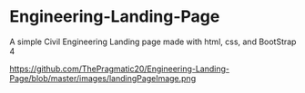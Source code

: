 # Engineering-Landing-Page
A simple Civil Engineering Landing page made  with html, css, and BootStrap 4

https://github.com/ThePragmatic20/Engineering-Landing-Page/blob/master/images/landingPageImage.png
